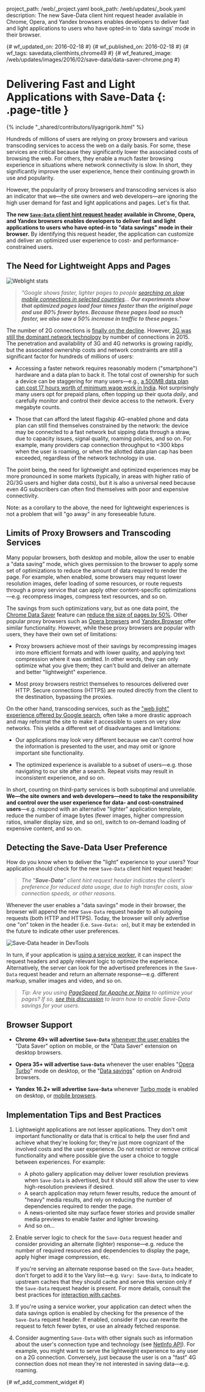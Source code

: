 project_path: /web/_project.yaml
book_path: /web/updates/_book.yaml
description: The new Save-Data client hint request header available in Chrome, Opera, and Yandex browsers enables developers to deliver fast and light applications to users who have opted-in to 'data savings' mode in their browser.

{# wf_updated_on: 2016-02-18 #}
{# wf_published_on: 2016-02-18 #}
{# wf_tags: savedata,clienthints,chrome49 #}
{# wf_featured_image: /web/updates/images/2016/02/save-data/data-saver-chrome.png #}

# Delivering Fast and Light Applications with Save-Data {: .page-title }

{% include "_shared/contributors/ilyagrigorik.html" %}

Hundreds of millions of users are relying on proxy browsers and various
transcoding services to access the web on a daily basis. For some, these
services are critical because they significantly lower the associated costs of
browsing the web. For others, they enable a much faster browsing experience in
situations where network connectivity is slow. In short, they significantly
improve the user experience, hence their continuing growth in use and
popularity.

However, the popularity of proxy browsers and transcoding services is also
an indicator that we&mdash;the site owners and web developers&mdash;are ignoring the high
user demand for fast and light applications and pages. Let's fix that.

**The new [`Save-Data` client hint request header](https://httpwg.github.io/http-extensions/client-hints.html#the-save-data-hint) available in Chrome, Opera, and Yandex browsers enables developers to deliver fast and light applications to users who have opted-in to "data savings" mode in their browser.** By identifying this request header, the application can customize and deliver an optimized user experience to cost- and performance-constrained users.

## The Need for Lightweight Apps and Pages

![Weblight stats](/web/updates/images/2016/02/save-data/google-weblight.png)

> _"Google shows faster, lighter pages to people [searching on slow mobile connections in selected countries](https://support.google.com/webmasters/answer/6211428?hl=en)... **Our experiments show that optimized pages load four times faster than the original page and use 80% fewer bytes. Because these pages load so much faster, we also saw a 50% increase in traffic to these pages.**"_

The number of 2G connections is [finally on the decline](http://www.gsmamobileeconomy.com/GSMA_Global_Mobile_Economy_Report_2015.pdf). However, [2G was still the dominant network technology](http://www.gsmamobileeconomy.com/GSMA_Global_Mobile_Economy_Report_2015.pdf) by number of connections in 2015. The penetration and availability of 3G and 4G networks is growing rapidly, but the associated ownership costs and network constraints are still a significant factor for hundreds of millions of users:

* Accessing a faster network requires reasonably modern ("smartphone") hardware and a data plan to back it. The total cost of ownership for such a device can be staggering for many users&mdash;e.g., [a 500MB data plan can cost 17 hours worth of minimum wage work in India](http://blog.jana.com/2015/05/21/the-data-trap-affordable-smartphones-expensive-data/). Not surprisingly many users opt for prepaid plans, often topping up their quota _daily_, and carefully monitor and control their device access to the network. Every megabyte counts.

* Those that can afford the latest flagship 4G-enabled phone and data plan can still find themselves constrained by the network: the device may be connected to a fast network but sipping data through a straw, due to capacity issues, signal quality, roaming policies, and so on. For example, many providers cap connection throughput to &lt;300 kbps when the user is roaming, or when the allotted data plan cap has been exceeded,  regardless of the network technology in use.

The point being, the need for lightweight and optimized experiences may be more
pronounced in some markets (typically, in areas with higher ratio of 2G/3G users and higher data costs), but it is also a universal need because even 4G
subscribers can often find themselves with poor and expensive connectivity.

Note: as a corollary to the above, the need for lightweight experiences is not a problem that will "go away" in any foreseeable future.

## Limits of Proxy Browsers and Transcoding Services

Many popular browsers, both desktop and mobile, allow the user to enable a "data saving" mode, which gives permission to the browser to apply some set of
optimizations to reduce the amount of data required to render the page. For
example, when enabled, some browsers may request lower resolution images, defer loading of some resources, or route requests through a proxy service that can apply other content-specific optimizations&mdash;e.g. recompress images, compress text resources, and so on.

The savings from such optimizations vary, but as one data point, the [Chrome Data Saver](https://developer.chrome.com/multidevice/data-compression) feature
can [reduce the size of pages by 50%](https://developer.chrome.com/multidevice/data-compression). Other popular proxy browsers such as [Opera browsers](http://www.opera.com/turbo) and [Yandex.Browser](https://play.google.com/store/apps/details?id=com.yandex.browser&hl=en) offer similar functionality. However, while these proxy browsers are popular with users, they have their own set of limitations:

* Proxy browsers achieve most of their savings by recompressing images into more efficient formats and with lower quality, and applying text compression where it was omitted. In other words, they can only optimize what you give them; they can't build and deliver an alternate and better "lightweight" experience.

* Most proxy browsers restrict themselves to resources delivered over HTTP. Secure connections (HTTPS) are routed directly from the client to the destination, bypassing the proxies.

On the other hand, transcoding services, such as the ["web light" experience offered by Google search](https://support.google.com/webmasters/answer/6211428?hl=en), often take a more drastic approach and may reformat the site to make it accessible to users on very slow networks. This yields a different set of disadvantages and limitations:

* Our applications may look very different because we can't control how the
  information is presented to the user, and may omit or ignore important site
  functionality.

* The optimized experience is available to a subset of users&mdash;e.g. those
  navigating to our site after a search. Repeat visits may result in
  inconsistent experience, and so on.

In short, counting on third-party services is both suboptimal and unreliable. **We&mdash;the site owners and web developers&mdash;need to take the responsibility and control over the user experience for data- and cost-constrained users**&mdash;e.g. respond with an alternative "lighter" application template, reduce the number of image bytes (fewer images, higher compression ratios, smaller display size, and so on), switch to on-demand loading of expensive content, and so on.

## Detecting the **Save-Data** User Preference

How do you know when to deliver the "light" experience to your users? Your application should check for the new `Save-Data` client hint request header:

> _The "**Save-Data**" client hint request header indicates the client's preference for reduced data usage, due to high transfer costs, slow connection speeds, or other reasons._

Whenever the user enables a "data savings" mode in their browser, the browser
will append the new `Save-Data` request header to all outgoing requests (both
HTTP and HTTPS). Today, the browser will only advertise one "on" token in the
header (i.e. `Save-Data: on`), but it may be extended in the future to indicate
other user preferences.

![Save-Data header in DevTools](/web/updates/images/2016/02/save-data/data-saver-chrome.png)

In turn, if your application is [using a service worker](https://developers.google.com/web/fundamentals/getting-started/push-notifications/step-03?hl=en), it can inspect the request headers and apply relevant logic to optimize the experience. Alternatively, the server can look for the advertised preferences in the `Save-Data` request header and return an alternate response&mdash;e.g. different markup, smaller images and video, and so on.

> _Tip: Are you using [PageSpeed for Apache or Nginx](https://developers.google.com/speed/pagespeed/module/) to optimize your pages? If so, [see  this discussion](https://github.com/pagespeed/mod_pagespeed/issues/1258) to learn how to enable Save-Data savings for your users._

## Browser Support

* **Chrome 49+ will advertise `Save-Data`** [whenever the user enables](https://support.google.com/chrome/answer/2392284?hl=en) the "Data Saver" option on mobile, or the "Data Saver" extension on desktop browsers.

* **Opera 35+ will advertise `Save-Data`** whenever the user enables "[Opera Turbo](http://www.opera.com/computer/features/fast-browser)" mode on desktop, or the "[Data savings](http://www.opera.com/help/mobile/android#turbo)" option on Android browsers.

* **Yandex 16.2+ will advertise `Save-Data`** whenever [Turbo mode](https://yandex.com/support/newbrowser/search-and-browse/turbo.xml) is enabled on desktop, or [mobile browsers](https://yandex.com/support/browser-mobile-android-phone/navigation_turbo-mode.xml#navigation_turbo-mode).

## Implementation Tips and Best Practices

1. Lightweight applications are not lesser applications. They don't omit
   important functionality or data that is critical to help the user find and
   achieve what they're looking for; they're just more cognizant of the involved
   costs and the user experience. Do not restrict or remove critical
   functionality and where possible give the user a choice to toggle between
   experiences. For example:
    * A photo gallery application may deliver lower resolution previews when
      `Save-Data` is advertised, but it should still allow the user to view
      high-resolution previews if desired.
    * A search application may return fewer results, reduce the amount of "heavy"
      media results, and rely on reducing the number of dependencies required to
      render the page.
    * A news-oriented site may surface fewer stories and provide smaller media
      previews to enable faster and lighter browsing.
    * And so on...

1. Enable server logic to check for the `Save-Data` request header and consider
   providing an alternate (lighter) response&mdash;e.g. reduce the number of required
   resources and dependencies to display the page, apply higher image
   compression, etc.

   If you're serving an alternate response based on the `Save-Data` header, don't
   forget to add it to the Vary list&mdash;e.g. `Vary: Save-Data`, to indicate
   to upstream caches that they should cache and serve this version only if
   the `Save-Data` request header is present. For more details, consult the
   best practices for [interaction with
   caches](https://httpwg.github.io/http-extensions/client-hints.html#interaction-with-caches).

1. If you're using a service worker, your application can detect when the data savings
   option is enabled by checking for the presence of the `Save-Data` request header. If enabled,
   consider if you can   rewrite the request to fetch fewer bytes, or use an already fetched response.

1. Consider augmenting `Save-Data` with other signals such as information about
   the user's connection type and technology (see [NetInfo
   API](http://w3c.github.io/netinfo/#examples-of-usage)). For example, you
   might want to serve the lightweight experience to any user on a 2G
   connection. Conversely, just because the user is on a "fast" 4G connection
   does not mean they're not interested in saving data&mdash;e.g. roaming.


{# wf_add_comment_widget #}
